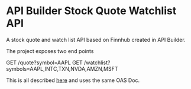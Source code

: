 # API Builder Stock Quote Watchlist API

A stock quote and watch list API based on Finnhub created in API Builder.

The project exposes two end points

GET /quote?symbol=AAPL
GET /watchlist?symbols=AAPL,INTC,TXN,NVDA,AMZN,MSFT

This is all described [here](https://github.com/lbrenman/ai-stockquote-fh) and uses the same OAS Doc.